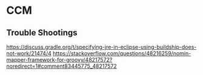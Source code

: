 # CCM



## Trouble Shootings
https://discuss.gradle.org/t/specifying-jre-in-eclipse-using-buildship-does-not-work/21474/4
https://stackoverflow.com/questions/48216259/nomin-mapper-framework-for-groovy/48217572?noredirect=1#comment83445775_48217572

